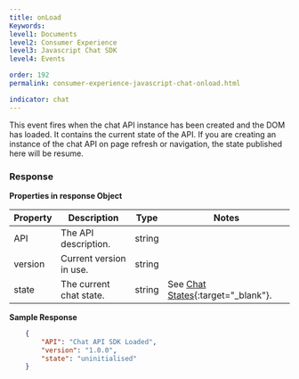 ```yaml
---
title: onLoad
Keywords:
level1: Documents
level2: Consumer Experience
level3: Javascript Chat SDK
level4: Events

order: 192
permalink: consumer-experience-javascript-chat-onload.html

indicator: chat
---
```


This event fires when the chat API instance has been created and the DOM has loaded. It contains the current state of the API. If you are creating an instance of the chat API on page refresh or navigation, the state published here will be resume.

### Response 

**Properties in response Object**

| Property | Description             | Type   | Notes                                                                    |
|----------|-------------------------|--------|--------------------------------------------------------------------------|
| API      | The API description.    | string |                                                                          |
| version  | Current version in use. | string |                                                                          |
| state    | The current chat state. | string | See [Chat States](consumer-experience-javascript-chat-chat-states.html){:target="_blank"}. |

**Sample Response** 

```json
    {
        "API": "Chat API SDK Loaded",
        "version": "1.0.0",
        "state": "uninitialised"
    }
```